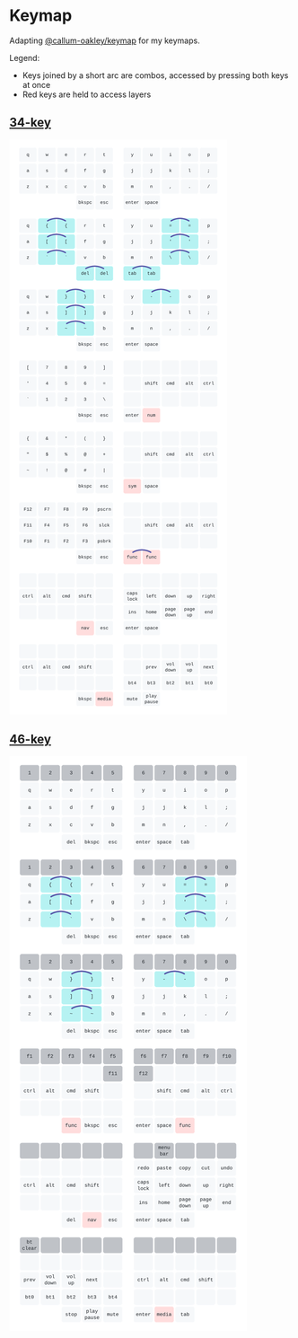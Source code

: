 # Keymap
Adapting [@callum-oakley/keymap](https://github.com/callum-oakley/keymap) for my keymaps.

Legend:
- Keys joined by a short arc are combos, accessed by pressing both keys at once
- Red keys are held to access layers

## [34-key](https://github.com/BrokenFlows/zmk-brokenflows/blob/master/config/zaphod.keymap)
![34-key keymap](keys_34/keymap-34.svg)
## [46-key](https://github.com/BrokenFlows/zmk-brokenflows/blob/master/config/ishka.keymap)
![46-key keymap](keys_46/keymap-46.svg)
